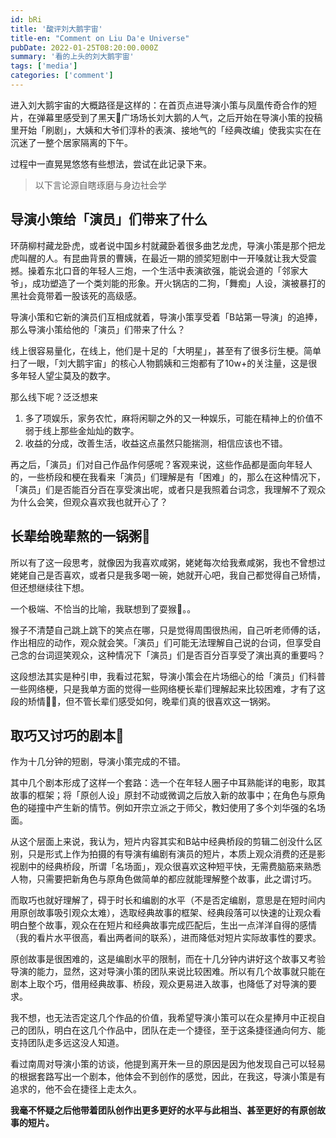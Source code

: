 ```yaml
---
id: bRi
title: '酸评刘大鹅宇宙'
title-en: "Comment on Liu Da'e Universe"
pubDate: 2022-01-25T08:20:00.000Z
summary: '看的上头的刘大鹅宇宙'
tags: ['media']
categories: ['comment']
---
```


进入刘大鹅宇宙的大概路径是这样的：在首页点进导演小策与凤凰传奇合作的短片，在弹幕里感受到了黑天🦢广场场长刘大鹅的人气，之后开始在导演小策的投稿里开始「刷剧」，大姨和大爷们淳朴的表演、接地气的「经典改编」使我实实在在沉迷了一整个居家隔离的下午。

过程中一直晃晃悠悠有些想法，尝试在此记录下来。

> 以下言论源自瞎琢磨与身边社会学

## 导演小策给「演员」们带来了什么

环荫柳村藏龙卧虎，或者说中国乡村就藏卧着很多曲艺龙虎，导演小策是那个把龙虎叫醒的人。有昆曲背景的曹姨，在最近一期的颁奖短剧中一开嗓就让我大受震撼。操着东北口音的年轻人三炮，一个生活中表演欲强，能说会道的「邻家大爷」，成功塑造了一个类刘能的形象。开火锅店的二狗，「舞痴」人设，演被暴打的黑社会竟带着一股该死的高级感。

导演小策和它新的演员们互相成就着，导演小策享受着「B站第一导演」的追捧，那么导演小策给他的「演员」们带来了什么？

线上很容易量化，在线上，他们是十足的「大明星」，甚至有了很多衍生梗。简单扫了一眼，「刘大鹅宇宙」的核心人物鹅姨和三炮都有了10w+的关注量，这是很多年轻人望尘莫及的数字。

那么线下呢？泛泛想来

1. 多了项娱乐，家务农忙，麻将闲聊之外的又一种娱乐，可能在精神上的价值不弱于线上那些金灿灿的数字。
2. 收益的分成，改善生活，收益这点虽然只能揣测，相信应该也不错。

再之后，「演员」们对自己作品作何感呢？客观来说，这些作品都是面向年轻人的，一些桥段和梗在我看来「演员」们理解是有「困难」的，那么在这种情况下，「演员」们是否能百分百在享受演出呢，或者只是我照着台词念，我理解不了观众为什么会笑，但观众喜欢我也就开心了？

## 长辈给晚辈熬的一锅粥🥣

所以有了这一段思考，就像因为我喜欢咸粥，姥姥每次给我煮咸粥，我也不曾想过姥姥自己是否喜欢，或者只是我多喝一碗，她就开心吧，我自己都觉得自己矫情，但还想继续往下想。

一个极端、不恰当的比喻，我联想到了耍猴🐒。。

猴子不清楚自己跳上跳下的笑点在哪，只是觉得周围很热闹，自己听老师傅的话，作出相应的动作，观众就会笑。「演员」们可能无法理解自己说的台词，但享受自己念的台词逗笑观众，这种情况下「演员」们是否百分百享受了演出真的重要吗？

这段想法其实是种引申，我看过花絮，导演小策会在片场细心的给「演员」们科普一些网络梗，只是我单方面的觉得一些网络梗长辈们理解起来比较困难，才有了这段的矫情🤦‍♂️，但不管长辈们感受如何，晚辈们真的很喜欢这一锅粥。

## 取巧又讨巧的剧本📒

作为十几分钟的短剧，导演小策完成的不错。

其中几个剧本形成了这样一个套路：选一个在年轻人圈子中耳熟能详的电影，取其故事的框架；将「原创人设」原封不动或微调之后放入新的故事中；在角色与原角色的碰撞中产生新的情节。例如开宗立派之于师父，教妇使用了多个刘华强的名场面。

从这个层面上来说，我认为，短片内容其实和B站中经典桥段的剪辑二创没什么区别，只是形式上作为拍摄的有导演有编剧有演员的短片，本质上观众消费的还是影视剧中的经典桥段，所谓「名场面」，观众很喜欢这种短平快，无需费脑筋来熟悉人物，只需要把新角色与原角色做简单的都应就能理解整个故事，此之谓讨巧。

而取巧也就好理解了，碍于时长和编剧的水平（不是否定编剧，意思是在短时间内用原创故事吸引观众太难），选取经典故事的框架、经典段落可以快速的让观众看明白整个故事，观众在在短片和经典故事完成匹配后，生出一点洋洋自得的感情（我的看片水平很高，看出两者间的联系），进而降低对短片实际故事性的要求。

原创故事是很困难的，这是编剧水平的限制，而在十几分钟内讲好这个故事又考验导演的能力，显然，这对导演小策的团队来说比较困难。所以有几个故事就只能在剧本上取个巧，借用经典故事、桥段，观众更易进入故事，也降低了对导演的要求。

我不想，也无法否定这几个作品的价值，我希望导演小策可以在众星捧月中正视自己的团队，明白在这几个作品中，团队在走一个捷径，至于这条捷径通向何方、能支持团队走多远这没人知道。

看过南周对导演小策的访谈，他提到离开朱一旦的原因是因为他发现自己可以轻易的根据套路写出一个剧本，他体会不到创作的感觉，因此，在我这，导演小策是有追求的，他不会在捷径上走太久。

**我毫不怀疑之后他带着团队创作出更多更好的水平与此相当、甚至更好的有原创故事的短片。**
